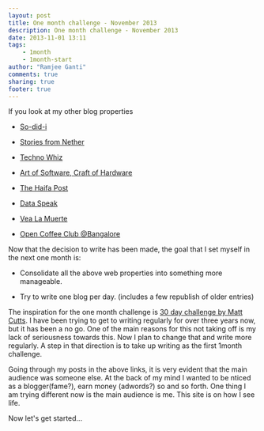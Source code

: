 ```yaml
---
layout: post
title: One month challenge - November 2013
description: One month challenge - November 2013
date: 2013-11-01 13:11
tags: 
	- 1month
	- 1month-start
author: "Ramjee Ganti"
comments: true
sharing: true
footer: true
---
```

If you look at my other blog properties

* [So-did-i](http://sodidi.ramjeeganti.com)

* [Stories from Nether](netherstories.blogspot.in)

* [Techno Whiz](http://wiztec.blogspot.in/)
<!-- more-->

* [Art of Software, Craft of Hardware](http://rganti.blogspot.in/)

* [The Haifa Post](http://hpost.blogspot.in/)

* [Data Speak](http://web.archive.org/web/20111117032338/http://ramjeeganti.com/)

* [Vea La Muerte](http://sukahmut.blogspot.in/)

* [Open Coffee Club @Bangalore](http://bangaloreocc.blogspot.in/)


Now that the decision to write has been made, the goal that I set myself in the next one month is:

+ Consolidate all the above web properties into something more manageable.

+ Try to write one blog per day. (includes a few republish of older entries)

The inspiration for the one month challenge is [30 day challenge by Matt Cutts](http://www.mattcutts.com/blog/type/30-days/). I have been trying to get to writing regularly for over three years now, but it has been a no go. One of the main reasons for this not taking off is my lack of seriousness towards this. Now I plan to change that and write more regularly. A step in that direction is to take up writing as the first 1month challenge.

Going through my posts in the above links, it is very evident that the main audience was someone else. At the back of my mind I wanted to be nticed as a blogger(fame?), earn money (adwords?) so and so forth. One thing I am trying different now is the main audience is me. This site is on how I see life.

Now let's get started...

